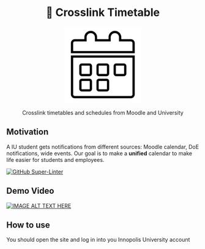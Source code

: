 <h1 align="center"> 📅 Crosslink Timetable </h1>

<p align="center"> <img src="assets/calendar.png" width="200"> </p>

<p align="center"> Crosslink timetables and schedules from Moodle and University </p>

## Motivation
A IU student gets notifications from different sources: Moodle calendar, DoE notifications, wide events. Our goal is to make a **unified** calendar to make life easier for students and employees. 

[![GitHub Super-Linter](https://github.com/InnoSWP/B21-02-CrosslinkTimetable/workflows/Lint%20Code%20Base/badge.svg)](https://github.com/marketplace/actions/super-linter)

## Demo Video
[![IMAGE ALT TEXT HERE](https://img.youtube.com/vi/Zo33ILWeCcY/0.jpg)](https://www.youtube.com/watch?v=Zo33ILWeCcY)

## How to use

You should open the site and log in into you Innopolis University account
